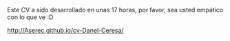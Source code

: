 Este CV a sido desarrollado en unas 17 horas, por favor, sea usted empático con lo que ve :D

http://Aserec.github.io/cv-Danel-Ceresa/

